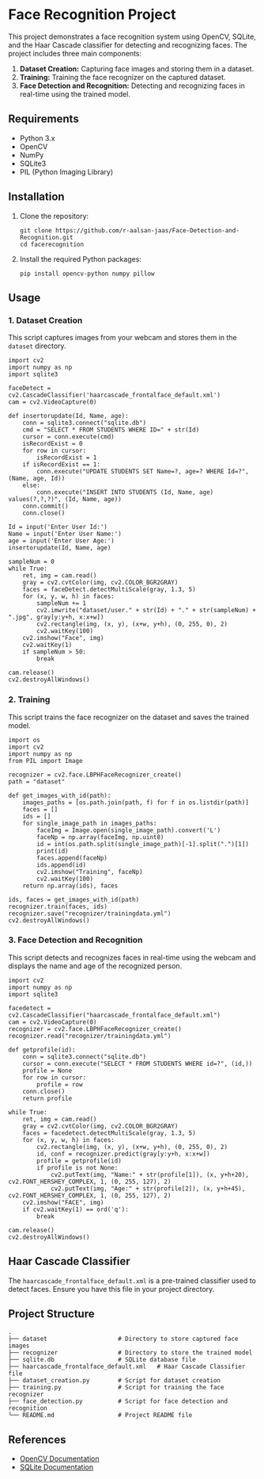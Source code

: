 <!DOCTYPE html>
<html lang="en">
<body>

<h1>Face Recognition Project</h1>

<p>This project demonstrates a face recognition system using OpenCV, SQLite, and the Haar Cascade classifier for detecting and recognizing faces. The project includes three main components:</p>

<ol>
    <li><strong>Dataset Creation:</strong> Capturing face images and storing them in a dataset.</li>
    <li><strong>Training:</strong> Training the face recognizer on the captured dataset.</li>
    <li><strong>Face Detection and Recognition:</strong> Detecting and recognizing faces in real-time using the trained model.</li>
</ol>

<h2>Requirements</h2>
<ul>
    <li>Python 3.x</li>
    <li>OpenCV</li>
    <li>NumPy</li>
    <li>SQLite3</li>
    <li>PIL (Python Imaging Library)</li>
</ul>

<h2>Installation</h2>
<ol>
    <li>Clone the repository:
        <pre><code>git clone https://github.com/r-aalsan-jaas/Face-Detection-and-Recognition.git
cd facerecognition
</code></pre>
    </li>
    <li>Install the required Python packages:
        <pre><code>pip install opencv-python numpy pillow
</code></pre>
    </li>
</ol>

<h2>Usage</h2>

<h3>1. Dataset Creation</h3>
<p>This script captures images from your webcam and stores them in the <code>dataset</code> directory.</p>

<pre><code>import cv2
import numpy as np
import sqlite3

faceDetect = cv2.CascadeClassifier('haarcascade_frontalface_default.xml')
cam = cv2.VideoCapture(0)

def insertorupdate(Id, Name, age):
    conn = sqlite3.connect("sqlite.db")
    cmd = "SELECT * FROM STUDENTS WHERE ID=" + str(Id)
    cursor = conn.execute(cmd)
    isRecordExist = 0
    for row in cursor:
        isRecordExist = 1
    if isRecordExist == 1:
        conn.execute("UPDATE STUDENTS SET Name=?, age=? WHERE Id=?", (Name, age, Id))
    else:
        conn.execute("INSERT INTO STUDENTS (Id, Name, age) values(?,?,?)", (Id, Name, age))
    conn.commit()
    conn.close()

Id = input('Enter User Id:')
Name = input('Enter User Name:')
age = input('Enter User Age:')
insertorupdate(Id, Name, age)

sampleNum = 0
while True:
    ret, img = cam.read()
    gray = cv2.cvtColor(img, cv2.COLOR_BGR2GRAY)
    faces = faceDetect.detectMultiScale(gray, 1.3, 5)
    for (x, y, w, h) in faces:
        sampleNum += 1
        cv2.imwrite("dataset/user." + str(Id) + "." + str(sampleNum) + ".jpg", gray[y:y+h, x:x+w])
        cv2.rectangle(img, (x, y), (x+w, y+h), (0, 255, 0), 2)
        cv2.waitKey(100)
    cv2.imshow("Face", img)
    cv2.waitKey(1)
    if sampleNum > 50:
        break

cam.release()
cv2.destroyAllWindows()
</code></pre>

<h3>2. Training</h3>
<p>This script trains the face recognizer on the dataset and saves the trained model.</p>

<pre><code>import os
import cv2
import numpy as np
from PIL import Image

recognizer = cv2.face.LBPHFaceRecognizer_create()
path = "dataset"

def get_images_with_id(path):
    images_paths = [os.path.join(path, f) for f in os.listdir(path)]
    faces = []
    ids = []
    for single_image_path in images_paths:
        faceImg = Image.open(single_image_path).convert('L')
        faceNp = np.array(faceImg, np.uint8)
        id = int(os.path.split(single_image_path)[-1].split(".")[1])
        print(id)
        faces.append(faceNp)
        ids.append(id)
        cv2.imshow("Training", faceNp)
        cv2.waitKey(100)
    return np.array(ids), faces

ids, faces = get_images_with_id(path)
recognizer.train(faces, ids)
recognizer.save("recognizer/trainingdata.yml")
cv2.destroyAllWindows()
</code></pre>

<h3>3. Face Detection and Recognition</h3>
<p>This script detects and recognizes faces in real-time using the webcam and displays the name and age of the recognized person.</p>

<pre><code>import cv2
import numpy as np
import sqlite3

facedetect = cv2.CascadeClassifier("haarcascade_frontalface_default.xml")
cam = cv2.VideoCapture(0)
recognizer = cv2.face.LBPHFaceRecognizer_create()
recognizer.read("recognizer/trainingdata.yml")

def getprofile(id):
    conn = sqlite3.connect("sqlite.db")
    cursor = conn.execute("SELECT * FROM STUDENTS WHERE id=?", (id,))
    profile = None
    for row in cursor:
        profile = row
    conn.close()
    return profile

while True:
    ret, img = cam.read()
    gray = cv2.cvtColor(img, cv2.COLOR_BGR2GRAY)
    faces = facedetect.detectMultiScale(gray, 1.3, 5)
    for (x, y, w, h) in faces:
        cv2.rectangle(img, (x, y), (x+w, y+h), (0, 255, 0), 2)
        id, conf = recognizer.predict(gray[y:y+h, x:x+w])
        profile = getprofile(id)
        if profile is not None:
            cv2.putText(img, "Name:" + str(profile[1]), (x, y+h+20), cv2.FONT_HERSHEY_COMPLEX, 1, (0, 255, 127), 2)
            cv2.putText(img, "Age:" + str(profile[2]), (x, y+h+45), cv2.FONT_HERSHEY_COMPLEX, 1, (0, 255, 127), 2)
    cv2.imshow("FACE", img)
    if cv2.waitKey(1) == ord('q'):
        break

cam.release()
cv2.destroyAllWindows()
</code></pre>

<h2>Haar Cascade Classifier</h2>
<p>The <code>haarcascade_frontalface_default.xml</code> is a pre-trained classifier used to detect faces. Ensure you have this file in your project directory.</p>

<h2>Project Structure</h2>
<pre><code>.
├── dataset                    # Directory to store captured face images
├── recognizer                 # Directory to store the trained model
├── sqlite.db                  # SQLite database file
├── haarcascade_frontalface_default.xml   # Haar Cascade Classifier file
├── dataset_creation.py        # Script for dataset creation
├── training.py                # Script for training the face recognizer
├── face_detection.py          # Script for face detection and recognition
└── README.md                  # Project README file
</code></pre>

<h2>References</h2>
<ul>
    <li><a href="https://docs.opencv.org/">OpenCV Documentation</a></li>
    <li><a href="https://www.sqlite.org/docs.html">SQLite Documentation</a></li>
</ul>

</body>
</html>
